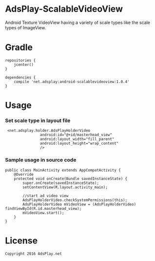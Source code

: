 # AdsPlay-ScalableVideoView

Android Texture VideoView having a variety of scale types like the scale types of ImageView.

# Gradle
```
repositories {
    jcenter()
}

dependencies {
    compile 'net.adsplay:android-scalablevideoview:1.0.4'
}
```


# Usage

### Set scale type in layout file
```
 <net.adsplay.holder.AdsPlayHolderVideo
                android:id="@+id/masterhead_view"
                android:layout_width="fill_parent"
                android:layout_height="wrap_content"
                />
```


### Sample usage in source code
```
public class MainActivity extends AppCompatActivity {
    @Override
    protected void onCreate(Bundle savedInstanceState) {
        super.onCreate(savedInstanceState);
        setContentView(R.layout.activity_main);

        //start ad video view
        AdsPlayHolderVideo.checkSystemPermissions(this);
        AdsPlayHolderVideo mVideoView = (AdsPlayHolderVideo) findViewById(R.id.masterhead_view);
        mVideoView.start();
    }
}
```

# License
```
Copyright 2016 AdsPlay.net